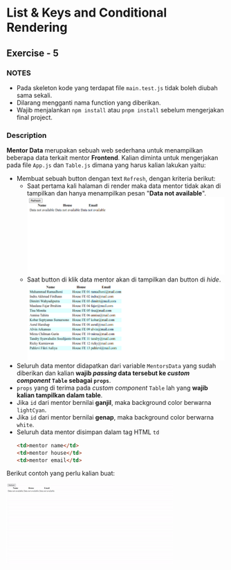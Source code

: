 # List & Keys and Conditional Rendering

## Exercise - 5

### NOTES

- Pada skeleton kode yang terdapat file `main.test.js` tidak boleh diubah sama sekali.
- Dilarang mengganti nama function yang diberikan.
- Wajib menjalankan `npm install` atau `pnpm install` sebelum mengerjakan final project.

### Description

**Mentor Data** merupakan sebuah web sederhana untuk menampilkan beberapa data terkait mentor **Frontend**. Kalian diminta untuk mengerjakan pada file `App.js` dan `Table.js` dimana yang harus kalian lakukan yaitu:

- Membuat sebuah button dengan text `Refresh`, dengan kriteria berikut:
  - Saat pertama kali halaman di render maka data mentor tidak akan di tampilkan dan hanya menampilkan pesan "**Data not available**".
    ![not-availabe](./assets/not-available.png)
  - Saat button di klik data mentor akan di tampilkan dan button di _hide_.
    ![data-availabe](./assets/data-available.png)
- Seluruh data mentor didapatkan dari variable `MentorsData` yang sudah diberikan dan kalian **wajib _passing_ data tersebut ke _custom component_ `Table` sebagai `props`**.
- `props` yang di terima pada _custom component_ `Table` lah yang **wajib kalian tampilkan dalam table**.
- Jika `id` dari mentor bernilai **ganjil**, maka background color berwarna `lightCyan`.
- Jika `id` dari mentor bernilai **genap**, maka background color berwarna `white`.
- Seluruh data mentor disimpan dalam tag HTML `td`
  ```html
  <td>mentor name</td>
  <td>mentor house</td>
  <td>mentor email</td>
  ```

Berikut contoh yang perlu kalian buat:

![result](./assets/result.gif)
